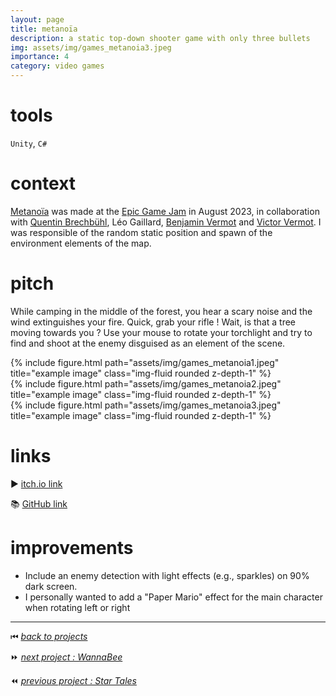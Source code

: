 ```yaml
---
layout: page
title: metanoïa
description: a static top-down shooter game with only three bullets
img: assets/img/games_metanoia3.jpeg
importance: 4
category: video games
---
```


# tools

`Unity`, `C#`

# context

[Metanoïa](https://benjamin-vermot.itch.io/metanoia) was made at the [Epic Game Jam](https://epicgamejam.com/) in August 2023, in collaboration with [Quentin Brechbühl](https://www.linkedin.com/in/qntbre/), Léo Gaillard, [Benjamin Vermot](https://benjaminvermot.ch/index.html) and [Victor Vermot](https://www.linkedin.com/in/victor-vermot-petit-outhenin-02786b23b/). I was responsible of the random static position and spawn of the environment elements of the map.

# pitch

While camping in the middle of the forest, you hear a scary noise and the wind extinguishes your fire. Quick, grab your rifle ! Wait, is that a tree moving towards you ?  Use your mouse to rotate your torchlight and try to find and shoot at the enemy disguised as an element of the scene.

<div class="row">
    <div class="col-sm mt-3 mt-md-0">
        {% include figure.html path="assets/img/games_metanoia1.jpeg" title="example image" class="img-fluid rounded z-depth-1" %}
    </div>
    <div class="col-sm mt-3 mt-md-0">
        {% include figure.html path="assets/img/games_metanoia2.jpeg" title="example image" class="img-fluid rounded z-depth-1" %}
    </div>
    <div class="col-sm mt-3 mt-md-0">
        {% include figure.html path="assets/img/games_metanoia3.jpeg" title="example image" class="img-fluid rounded z-depth-1" %}
    </div>
</div>

# links

▶️ [itch.io link](https://benjamin-vermot.itch.io/metanoia)

📚 [GitHub link](https://github.com/kennethrioja/metanoia)

# improvements

- Include an enemy detection with light effects (e.g., sparkles) on 90% dark screen.
- I personally wanted to add a "Paper Mario" effect for the main character when rotating left or right

______

⏮ [*back to projects*](./..)

⏩ [*next project : WannaBee*](./../vg_wannabee)

⏪ [*previous project : Star Tales*](./../vg_startales)